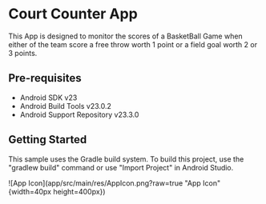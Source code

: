 Court Counter App
===================================

This App is designed to monitor the scores of a BasketBall Game when either of the team score a free throw worth 1 point or a field goal worth 2 or 3 points.

Pre-requisites
--------------

- Android SDK v23
- Android Build Tools v23.0.2
- Android Support Repository v23.3.0

Getting Started
---------------

This sample uses the Gradle build system. To build this project, use the
"gradlew build" command or use "Import Project" in Android Studio.

![App Icon](app/src/main/res/AppIcon.png?raw=true "App Icon"{width=40px height=400px})





